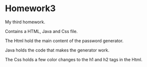 # Homework3

My third homework.

Contains a HTML, Java and Css file.

The Html hold the main content of the password generator.

Java holds the code that makes the generator work.

The Css holds a few color changes to the h1 and h2 tags in the Html.
